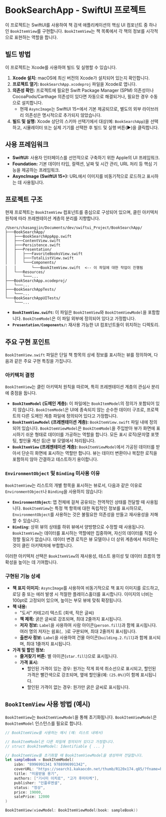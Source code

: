 # BookSearchApp - SwiftUI 프로젝트

이 프로젝트는 SwiftUI를 사용하여 책 검색 애플리케이션의 핵심 UI 컴포넌트 중 하나인 `BookItemView`를 구현합니다. `BookItemView`는 책 목록에서 각 책의 정보를 시각적으로 표현하는 역할을 합니다.

## 빌드 방법

이 프로젝트는 Xcode를 사용하여 빌드 및 실행할 수 있습니다.

1.  **Xcode 설치:** macOS에 최신 버전의 Xcode가 설치되어 있는지 확인합니다.
2.  **프로젝트 열기:** `BookSearchApp.xcodeproj` 파일을 Xcode로 엽니다.
3.  **의존성 확인:** 프로젝트에 필요한 Swift Package Manager (SPM) 의존성이나 CocoaPods/Carthage 의존성이 있다면 자동으로 해결되거나, 필요한 경우 수동으로 설치합니다.
    *   현재 `AsyncImage`는 SwiftUI 15+에서 기본 제공되므로, 별도의 외부 라이브러리 의존성은 명시적으로 추가되지 않았습니다.
4.  **빌드 및 실행:** Xcode 상단의 스키마 선택기에서 대상(예: `BookSearchApp`)을 선택하고, 시뮬레이터 또는 실제 기기를 선택한 후 빌드 및 실행 버튼(▶️)을 클릭합니다.

## 사용 프레임워크

*   **SwiftUI:** 사용자 인터페이스를 선언적으로 구축하기 위한 Apple의 UI 프레임워크.
*   **Foundation:** 기본 데이터 타입, 컬렉션, 날짜 및 시간 관리, URL 처리 등 핵심 기능을 제공하는 프레임워크.
*   **AsyncImage (SwiftUI 15+):** URL에서 이미지를 비동기적으로 로드하고 표시하는 데 사용됩니다.

## 프로젝트 구조

현재 프로젝트는 `BookItemView` 컴포넌트를 중심으로 구성되어 있으며, 클린 아키텍처 원칙에 따라 프레젠테이션 계층의 분리를 지향합니다.

```
/Users/chasangjin/Documents/dev/swiftui_Project/BookSearchApp/
├───BookSearchApp/
│   ├───BookSearchAppApp.swift
│   ├───ContentView.swift
│   ├───Persistence.swift
│   ├───Presentation/
│   │   ├───FavoriteBooksView.swift
│   │   ├───TotalListView.swift
│   │   └───Components/
│   │       └───BookItemView.swift  <-- 이 파일에 대한 작업이 진행됨
│   └───Resources/
│       └───...
├───BookSearchApp.xcodeproj/
│   └───...
├───BookSearchAppTests/
│   └───...
└───BookSearchAppUITests/
    └───...
```

*   **`BookItemView.swift`:** 이 파일은 `BookItemView`와 `BookItemViewModel`을 포함합니다. `BookItemModel`은 이 파일 외부에 정의되어 있다고 가정합니다.
*   **`Presentation/Components/`:** 재사용 가능한 UI 컴포넌트들이 위치하는 디렉토리.

## 주요 구현 포인트

`BookItemView.swift` 파일은 단일 책 항목의 상세 정보를 표시하는 뷰를 정의하며, 다음과 같은 주요 구현 특징을 가집니다.

### 아키텍처 결정

`BookItemView`는 클린 아키텍처 원칙을 따르며, 특히 프레젠테이션 계층의 관심사 분리에 중점을 둡니다.

*   **`BookItemModel` (도메인 계층):** 이 파일에는 `BookItemModel`의 정의가 포함되어 있지 않습니다. `BookItemModel`은 UI에 종속되지 않는 순수한 데이터 구조로, 프로젝트의 다른 도메인 계층 파일에 정의되어 있다고 가정합니다.
*   **`BookItemViewModel` (프레젠테이션 계층):** `BookItemView.swift` 파일 내에 정의되어 있습니다. `BookItemViewModel`은 `BookItemModel`을 주입받아 뷰가 화면에 표시하기 쉬운 형태로 데이터를 가공하는 역할을 합니다. 모든 표시 로직(문자열 포맷팅, 할인율 계산 등)은 뷰 모델에서 처리됩니다.
*   **`BookItemView` (프레젠테이션 계층):** `BookItemViewModel`에서 가공된 데이터를 받아서 단순히 화면에 표시하는 역할만 합니다. 뷰는 데이터 변환이나 복잡한 로직을 포함하지 않아 간결하고 테스트하기 용이합니다.

### `EnvironmentObject` 및 `Binding` 미사용 이유

`BookItemView`는 리스트의 개별 항목을 표시하는 뷰로서, 다음과 같은 이유로 `EnvironmentObject`나 `Binding`을 사용하지 않습니다:

*   **`EnvironmentObject`:** 앱 전체에 걸쳐 공유되는 전역적인 상태를 전달할 때 사용됩니다. `BookItemView`는 특정 책 항목에 대한 독립적인 정보를 표시하므로, `EnvironmentObject`를 사용하는 것은 불필요한 의존성을 만들고 재사용성을 저해할 수 있습니다.
*   **`Binding`:** 상위 뷰의 상태를 하위 뷰에서 양방향으로 수정할 때 사용됩니다. `BookItemView`는 데이터를 표시하는 역할에만 집중하며, 자신의 데이터를 직접 수정할 필요가 없습니다. 데이터 변경 로직은 뷰 모델이나 더 상위 계층에서 처리하는 것이 클린 아키텍처에 부합합니다.

이러한 아키텍처 선택은 `BookItemView`의 재사용성, 테스트 용이성 및 데이터 흐름의 명확성을 높이는 데 기여합니다.

### 구현된 기능 상세

*   **책 표지 이미지:** `AsyncImage`를 사용하여 비동기적으로 책 표지 이미지를 로드하고, 로딩 중 또는 에러 발생 시 적절한 플레이스홀더를 표시합니다. 이미지의 너비는 100pt로 고정되어 있으며, 높이는 부모 뷰에 맞춰 확장됩니다.
*   **책 내용:**
    *   "도서" 카테고리 텍스트 (회색, 작은 글씨)
    *   **책 제목:** 굵은 글씨로 강조되며, 최대 2줄까지 표시됩니다.
    *   **저자 정보:** `Label`을 사용하여 사람 아이콘(`person.fill`)과 함께 표시됩니다. 여러 명의 저자는 쉼표(`, `)로 구분되며, 최대 2줄까지 표시됩니다.
    *   **출판사 정보:** `Label`을 사용하여 건물 아이콘(`building.2.fill`)과 함께 표시되며, 최대 1줄까지 표시됩니다.
*   **가격 및 할인 정보:**
    *   **즐겨찾기 버튼:** 별 아이콘(`star.fill`)으로 표시됩니다.
    *   **가격 표시:**
        *   할인된 가격이 있는 경우: 원가는 작게 회색 취소선으로 표시되고, 할인된 가격은 빨간색으로 강조되며, 옆에 할인율(예: `(25.0%)`)이 함께 표시됩니다.
        *   할인된 가격이 없는 경우: 원가만 굵은 글씨로 표시됩니다.

## `BookItemView` 사용 방법 (예시)

`BookItemView`는 `BookItemViewModel`을 통해 초기화됩니다. `BookItemViewModel`은 `BookItemModel` 인스턴스를 필요로 합니다.

```swift
// BookItemView를 사용하는 예시 (예: 리스트 내에서)

// BookItemModel은 다른 파일에 정의되어 있다고 가정합니다.
// struct BookItemModel: Identifiable { ... }

// BookItemView를 초기화할 때 BookItemViewModel을 생성하여 전달합니다.
let sampleBook = BookItemModel(
    isbn: "8996991341 9788996991342",
    coverURL: "https://search1.kakaocdn.net/thumb/R120x174.q85/?fname=http%3A%2F%2Ft1.daumcdn.net%2Flbook%2Fimage%2F1467038",
    title: "미움받을 용기",
    authors: ["기시미 이치로", "고가 후미타케"],
    publisher: "인플루엔셜",
    status: "정상",
    price: 19000,
    salePrice: 12000
)

BookItemView(viewModel: BookItemViewModel(book: sampleBook))
```
